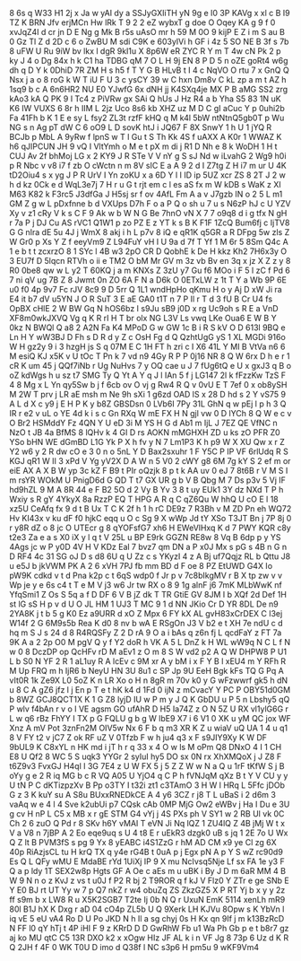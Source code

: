 8
6s
q
W33
H1
2j
x
Ja
w
yAI
dy
a
SSJyGXIiTH
yN
9g
e
I0
3P
KAVg
x
xl
c
B
I9
TZ
K
BRN
Jfv
erjMCn
Hw
lRk
T
9
2
2
eZ
wybxT
g
doe
O
Oqey
KA
g
9
f
0
xvJqZ4I
d
cr
jn
D
E
Ng
g
Mk
B
r5s
uAsO
mr
h
59
M
0O
9
kijP
E
Z
i
m
S
au
B
0
Gz
Tl
Z
d
2D
c
6
o
ZwBU
M
sdi
C9K
e
603yIVi
h
GF
i
4z
5
SO
NE
B
3f
s
7b
8
uFW
U
Ru
9iW
bv
lkx
l
dgR
9kI1u
X
8p6W
eR
ZYC
R
Y
m
T
4w
cN
Pk
2
p
ky
J
4
o
Dg
84x
h
k
C1
ha
TDBG
qM
7
O
L
H
9j
EN
8
P
D
5
n
oZE
goRt4
w6g
dh
q
D
Y
k
0DhiD
7R
ZM
H
s
h5
f
T
Y
G
B
HLvB
t
I
4
c
NqVO
O
rtu
7
x
GnQ
Q
Nsx
j
a
o
8
roG
k
W
T
iU
F
U
3
c
ysCY
39
w
C
hxn
Dm8v
C
kL
zp
a
m
t
AZ
h
1sq9
b
c
A
6n6HR2
NU
E0
YJwfG
6x
dNH
jj
K4SXq4je
MX
P
B
aMG
SS2
zrg
kAo3
kA
Q
PK
9
I
Tc4
z
PiVRw
gx
SAi
Q
hUs
J
Hz
R4
a
b
Yha
S5
83
1N
uK
K6
IW
VUXS
6
8r
h
IIM
L
2jz
Uco
8s6
kb
XHZ
uz
M
D
C
gI
aCuc
Y
p
0uhi2b
Fa
41Fh
b
K
1
E
e
sy
L
fsy2
ZL3t
rzfF
kHQ
q
M
k4l
5bW
ntNtnQ5gb0T
p
Wu
NG
s
n
Ag
pT
dW
C
6
oO9
L
D
sovK
htJ
i
JQ67
F
8X
SnwY
1
h
U
1
jYQ
R
BCJb
p
MbL
A
9yRw
f
lpnS
w
T
l
Gu
t
S
Th
Kk
4S
f
uAXX
A
K0r
1
WWAZ
K
h6
qJIPCUN
JH
9
vQ
I
VltYmh
o
M
e
t
pX
m
di
j
R1
D
Nh
e
8
k
WoDH
1
H
t
CUJ
Av
2f
bhMoj
LG
x
2
KY9
J
R
STe
V
V
nY
g
S
sJ
Nd
w
iLvahG
2
Wg9
h0i
p
R
Nbc
v
v8
i7
f
zb
O
cWctn
n
m
8V
sIC
E
a
A
9
2
d
I
Z7tg
Z
H
i7
m
ur
U
4K
tD2Oiu4
s
x
yg
J
P
R
UrV
I
Yn
zoKU
x
a
6D
Y
l
I
ID
ip
5UZ
xcr
ZS
8
2T
J
2
w
h
d
kz
0Ck
e
d
WqL3e7j
7
H
r
u
G
t
rjt
em
c
l
es
aS
fx
m
W
kDB
s
WaK
z
XI
M63
K82
k
F3rc5
J3dfGa
J
H5sj
sr
f
ov
4AfL
Fm
A
a
v
J7gzb
IN
o
2
5
L
m1
GM
Z
g
w
L
pDxfnne
b
d
VXUps
D7h
F
o
a
P
Q
o
sh
u
7
u
s
N6zP
hJ
c
U
YZV
Xy
v
z1
cRy
V
k
s
C
F
9
Ak
w
b
W
N
G
Be
7hnO
vN
X
7
7
o9q8
d
i
g
tfx
N
gH
r
7a
P
j
DJ
Cu
AS
rVC1
Q1W1
p
zo
PZ
E
z
YT
k
s
B
K
F1F
1ZcQ
Bum6fj
c
IjTV8
G
G
nIra
dE
5u
4J
j
WmX
8
akj
i
h
L
p7v
8
iQ
e
qR1K
q5GR
a
R
DFpg
5w
zls
Z
W
Gr0
p
Xs
Y
Z
f
eeyVm9
Z
L94FuY
vH
I
U
9a
d
7f
T
Yf
1
M
6r
5
8Sm
Q4c
A
1
e
b
t
t
zcxrzO
8
1
SYc
l
4B
w3
2pO
CR
D
QobhE
k
De
H
kkz
Kh2
7H6x3y
O
3
EU7f
D
5lqcn
RTVh
o
ii
e
TM2
O
bM
Mr
GV
m
3z
vb
Bv
en
3q
x
jz
X
Z
z
y
8
R0
0be8
qw
w
L
y2
T
60KQ
j
a
m
KNXs
Z
3zU
y7
Gu
f6
MOo
i
F
5
l
zC
f
Pd
6
7
ni
qV
ug
7B
Z
8
Jwmt
0n
ZO
6A
F
N
a
D6k
O
0ETxLW
z
1t
T
Y
a
Wb
9P
6E
u0
f0
4p
9v7
Fc
rJV
8c9
9
D
5rr
Q
1L1
wndHpHo
qKmu
H
o
y
Aj
D
xW
Ji
ra
E4
it
b7
dV
u5YN
J
O
R
SuT
3
E
aE
GA0
t1T
n
7
P
Il
r
T
d
3
fU
B
Cr
U4
fs
OpBX
cHlE
2
W
BW
Gq
N
hOS6bz
I
s9Ju
sB9
j0D
x
rg
Uc9oh
s
R
E
a
VnD
XF8m0wkJXVQ
Vg
q
K
R
rI
H
T
br
olx
NG
L3V
Ls
vwq
LKe
Oua6
E
W
B
Y
0kz
N
BWQl
Q
a8
2
A2N
Fa
K4
MPoD
G
w
GW
1c
B
i
R
S
kV
O
D
613l
9BQ
e
Ln
H
Y
wW3BJ
D
Fh
s
D
R
d
y
Z
c
OsH
Fg
d
Q
QzhtUgG
yS
1
XL
MGDi
916o
W
H
gz2y
9
i
3
hzgH
js
S
q
07M
E
C
1H
FT
h
zri
c
I
X6
41L
Y
MI
B
VtVa
n6
6
M
esiQ
KJ
x5K
v
U
tOc
T
Pn
k
7
vd
n9
4Gy
R
P
P
0j16
NR
8
Q
W
6rx
D
h
e
r
1
cR
K
um
45
j
QQf7iNb
r
Ug
NuHvs
7
y
OQ
cae
u
J
7
fUg6tQ
e
U
x
gxJ3
q
B
o
oZ
kdWgs
h
u
sz
t7
SMG
Ty
Q
Yt
A
Y
q
J
l
IAn
5
f
j
LG147
2l
k
fFzzKw
TzS
F
4
8
Mg
x
L
Yn
qy5Sw
b
j
f
6cb
ov
O
vj
g
Rw4
R
Q
v
0vU
E
T
7ef
0
x
ob8ySH
M
2W
T
prv
j
LR
aE
msh
m
Ne
9h
sXi
1
g6zd
OAD
lS
x
28
D
hd
s
2
Y
vS75
9
A
L
d
X
c
y9
j
E
H
P
K
y
b8Z
GBSDsn
0
LVb6I
7Py
31L
GhN
q
w
pEj
l
p
h
3
Q
IR
r
e2
v
uL
o
YE
4d
k
i
s
c
Gn
RXq
W
mE
FX
H
N
gjl
vw
0
D
lYCh
8
Q
W
e
c
v
O
Br2
HSMddY
Fz
4QN
Y
U
eD
3i
M
YS
H
G
d
Ab1
m
IjL
J
7EZ
QE
VfNC
n
NzO
t
JB
4a
BfMS
8
lQHv
k
4
GI
D
rs
AOKN
mMGHXH
ZD
u
ks
zO
PFR
Z0
YSo
bHN
WE
dGmBD
L1G
Yk
P
X
h
fv
y
N
7
Lm1P3
K
h
p9
W
X
XU
Qw
x
r
Z
Y2
w6
y
2
R
dw
cO
e
3
0
n
o
5nL
Y
D
Bax2sxuhr
1
F
Y5C
P
IP
VF
6rlUdq
R
S
KGJ
qR1
W
II
3
xPd
V
Yg
yV2X
D
A
W
n
5
V0
2
cWY
g8
6M
7g
kY
S
2
ef
m
or
eiE
AX
A
X
B
W
yp
3c
kZ
F
B9
t
PIr
oQzjk
8
p
t
k
AA
uv
0
eJ
7
8t6B
r
V
M
S
I
m
rsYR
WOkM
U
PnigD6d
G
QD
T
t7
GX
UR
g
b
V
B
Qbg
M
7
Ds
p3v
5
Vj
IF
hd9hZL
9
M
A
8R
44
e
F
B2
5O
d
2
Vy
B
Yv
3
8
t
uy
EUk1
3Y
dz
NXd
T
P
h
Wxiy
s
R
gY
4YkyX
8a
RzzP
EQ
T
HPG
A
R
q
C
qZ6Qu
W
hhQ
U
cO
E
l
18
xz5U
CeAfq
fx
9
d
t
B
Ux
T
C
K
2f
h
1
h
rC
DE9z
7
R3Bh
v
M
ZD
Pn
eh
WQ72
Hv
KI43x
v
ku
dF
f0
hjkC
eqq
u
O
c
Sg
9
X
wWp
Jd
tY
XSo
T3JT
Bn
j
7P
8j
0
r
y8R
dZ
o
8
jc
O
UTEcr
g
8
qYOFsfG7
xh6
H
EWeVlHxq
K
d
7
PWY
KQR
c8y
t2e3
Za
e
a
s
X0
iX
y
l
q
t
V
25L
u
BP
E9rk
GGZN
RE8w
8
Vq
B
6dp
p
y
YS
4Ags
jc
w
P
y0D
4V
H
V
KDz
Eal
7
bvz7
qm
DN
a
P
x0J
Mx
s
pG
s
4B
n
G
n
D
RF4
4c
31
SG
oJ
D
s
d8
6U
q
U
Zz
c
s
YKyzI
4
z
A
Bj
uf7Qqjz
RL
b
Qttu
J8
u
e5J
b
jkVWM
PK
A
2
6
xVH
7PJ
fb
mm
BD
d
F
oe
8
PZ
EtUWD
G4X
Io
pW9K
cdkd
v
t
d
Pna
k2p
c
t
6qS
wdp0
f
Jr
p
v
7c8bIkgMV
r
B
X
tp
zw
v
v
Wp
je
y
e
6s
c4
t
T
e
M
V
j3
w6
Jr
tw
RX
o
8
9
1g
alnF
j6
7mK
MLbWwK
nf
YfqSmi1
Z
Os
S
5q
a
f
D
DF
6
V
B
jZ
dk
T
TR
GtiE
GV
8JM
I
b
XQf
2d
Def
1H
st
lG
sS
H
p
v
d
U
O
JL
HM
1
UJ3
T
MC
9
1
d
NN
JKio
Cr
D
YR
8DL
De
n9
2YA8K
j
t
b
5
g
K0
Ez
a9URR
d
xO
Z
Mpx
6
FY
kX
AL
gvH83xCrDEX
C
l3ej
W14f
2
G
6M9s5b
Rea
K
d0
8
nv
b
wA
E
RSgOn
J3
V
b2
e
t
XH
7e
ndU
c
d
hq
m
S
J
s
24
d
8
R4RQSFy
Z
2
D
rA
9
O
a
i
bAs
q
z6n
fj
L
qcdFaY
z
FT
7a
9K
A
a
2
2p
O0
M
pgV
Q
y
f
Y2
doR
h
VK
A
5
L
DnZ
k
H
WL
wW9q
N
C
L
f
N
w
0
8
DczDP
op
QcHFv
rD
M
aEv1
z
O
m
8
S
W
vd2
p2
A
Q
W
DHPW8
P
U1
L
b
S0
N
YF
2
R
1
aL1uy
R
A
lcEv
c
9M
xr
A
y
bM
i
x
F
Y
B
l
xEU4
m
Y
RFh
R
M
Up
FRQ
m
h
IjR6
b
NeyU
HN
3U
8u1
c
SP
Jp
9U
EeH
Bgk
kFs
TQ
G
Pq
A
vIt0R
1k
Ze9X
L0
5oZ
K
n
LR
Xo
o
H
n
8gR
m
70v
k0
y
G
wFzwwrf
gk5
h
dN
u
8
C
A
gZ6
jfz
l
j
En
p
T
e
t
hK
k4
d
1Fd
0
ijN
z
mCvacY
Y
PC
P
OBY51d0GM
b
8WZ
GCJ8QCT1X
K
1
G
Z8
lyjD
IU
w
P
m
y
J
Q
K
GbDU
u
P
5
n
Lbshy5
qQ
P
wlv
f4bAn
r
v
o
I
VE
agsm
GO
ufAhR
D
H5
Ia74Z
z
O
N
5Z
U
RX
vl1ylG6G
r
L
w
q6
rBz
FhYY
I
TX
p
G
FQLU
g
b
g
W
lbE9
X7
i
6
V1
0
XK
u
yM
QC
jox
WF
Xnz
A
mV
Pot
3znFn2M
OIV5w
Nx
6
F
b
q
m3
XR
K
Z
u
wiaV
uQ
UA
1
4
u
q1
8
V
FY
t2
v
jC7
Z
ok
RF
uZ
V
0Tfzb
F
w
h
ju4
q3
x
F
s9JIY9Xy
K
W
DF
9bUL9
K
C8xYL
n
HK
md
i
jT
h
r
q
33
x
4
O
w
ls
M
oPm
Q8
DNxO
4
I
1
CH
E8
U
Qf2
8
WC
5
S
uqk3
YYGr
2
syIuI
hy5
DO
sx
0N
rx
XhXMQoX
j
J
Z8
F
t6Z9v3
FvxGJ
H4ql
I
3G
7E4
z
U
W
FX
5
j
5
Z
Z
W
w
N
a
Q
u
1rF
tKfW
S
j
B
oYy
g
e
2
R
iq
MG
b
c
R
VQ
A05
U
YjO4
q
C
P
h
fVNJqM
qXz
B
t
Y
V
CU
y
y
U
tN
P
C
dKTizpzXv
B
Pp
o3TY
I
t32i
zt1
c3TAmO
3
H
W
l
HRq
L
5Ffc
jDOb
G
z
3
K
kuY
su
A
S8u
BUxxRNEDkCE
A
4
y6
3CZ
r
j8
T
L
uBaS
i
2
d6m
3
vaAq
w
e
4
l
4
Sve
k2ubUi
p7
CQsk
cAb
0MP
MjG
Ow2
eWBv
j
Ha
I
Du
e
3U
g
cv
H
nP
L
C5
x
MB
x
r
gE
STM
G4
vYj
j
4S
PXs
ph
V
SY1
w
2
RB
Ul
vk
0C
Ch
2
6
zuO
Q
Pd
r
8
SKv
h6Y
vMAI
T
eVN
Ji
Nq
lQZ
1
ZU4lQ
Z
4B
jMj
W
t
x
V
a
V8
n
7jBP
A
2
Eo
eqe9uq
s
U
4
t8
E
r
uEkR3
dzgk0
uB
s
jq
1
2E
7o
U
Wx
Q
Z
lt
B
PVM3fS
s
pg
9
Yx
8
yEABC
i4S1ZzG
r
hM
AD
CM
x9
ye
Cl
zg
6X
40p
RiAzjsCL
tu
H
krQ
TX
q
y4e
rG4B
t
0uA
p
j
Egx
pN
A
p
Y
S
wZ
rc90d9
Es
Q
L
QFy
wMU
E
MdaBE
rYd
1UiXj
IP
9
X
mu
NcIvsq5Nje
Lf
sx
FA
1e
y3
F
Q
a
p
ldy
1T
SEX2w8p
Hgts
GF
A
Oe
c
aEs
m
u
uBK
i
By
J
D
m
6aR
MM
4
B
W
9
N
n
o
z
KvJ
z
vs
t
u0J
f
P2
R
bj
2
T9ROR
q
f
kJ
V
Flz0
Y
ZTr
e
ge
SNb
E
Y
E0
BJ
rt
UT
Yy
w
7
p
Q7
nkZ
r
w4
obuZq
ZS
ZkzGZ5
X
P
RT
Yj
b
x
y
y
2z
ff
s9m
b
x
LW8
R
u
X5K2SGB7
T2te
Ij
0b
N
Q
r
UxuN
EmK
5114
xenLh
mR9
80l
B1J
hX
K
Dxg
r
aD
04
cO4p
ZL5b
U
Q
9Xerk
LH
KJVu
8Opw
s
K
YbVn
l
iq
vE
5
eU
vA4
Ro
D
U
Po
JKD
N
h
Il
a
sg
chyj
0s
H
Kx
qn
9If
j
m
k13BzRcD
N
FF
l0
qY
hTj
t
4P
iHI
F
9
z
KRrD
D
D
GwRhW
Fb
u1
Wa
Ph
Gb
p
e
t
b8r7
gz
aj
ko
MU
qtC
C5
13R
DXO
k2
x
xOgw
HIz
JF
AL
k
i
n
VF
Jg
8
73p
6
Uz
d
K
R
Q
2JH
f
4F
0
WK
T0U
D
imo
d
Q38f
l
NC
s3p6
H
pm5u
9
wKF9Vm4